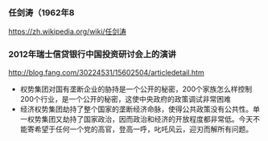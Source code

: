 ### 任剑涛（1962年8
https://zh.wikipedia.org/wiki/任剑涛
### 2012年瑞士信贷银行中国投资研讨会上的演讲
http://blog.fang.com/30224531/15602504/articledetail.htm
- 权势集团对国有垄断企业的胁持是一个公开的秘密，200个家族怎么样控制200个行业，是一个公开的秘密，这使中央政府的政策调试非常困难
- 经济权势集团劫持了整个国家的垄断经济命脉，使得公共政策没有公共性。单一权势集团又劫持了国家政治，因而政治和经济的开放程度都非常低。今天不能寄希望于任何一个党的高官，登高一呼，叱吒风云，迎刃而解所有问题。
